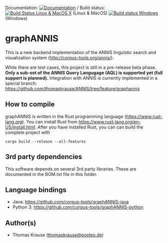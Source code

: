 Documentation: [![Documentation](https://docs.rs/graphannis/badge.svg)](https://docs.rs/graphannis/) / Build status: [![Build Status Linux & MacOS X](https://travis-ci.org/corpus-tools/graphANNIS.svg?branch=develop)](https://travis-ci.org/corpus-tools/graphANNIS) (Linux & MacOS)
[![Build status Windows](https://ci.appveyor.com/api/projects/status/27axqoanq6rj3xps/branch/develop?svg=true)](https://ci.appveyor.com/project/thomaskrause/graphannis/branch/develop) (Windows)

graphANNIS
==========

This is a new backend implementation of the ANNIS linguistic search and visualization system (http://corpus-tools.org/annis/). 

While there are test cases, this project is still in a pre-release beta phase. 
**Only a sub-set of the ANNIS Query Langugage (AQL) is supported yet (full support is planned).**
Integration with ANNIS is currently implemented in a special branch: https://github.com/thomaskrause/ANNIS/tree/feature/graphannis


How to compile
---------------

graphANNIS is written in the Rust programming language (https://www.rust-lang.org).
You can install Rust from https://www.rust-lang.org/en-US/install.html.
After you have installed Rust, you can can build the complete project with

```
cargo build --release --all-features
```

3rd party dependencies
----------------------

This software depends on several 3rd party libraries. These are documented in the BOM.txt file in this folder.

Language bindings
------------------

- Java: https://github.com/corpus-tools/graphANNIS-java
- Python 3: https://github.com/corpus-tools/graphANNIS-python

Author(s)
---------

* Thomas Krause (thomaskrause@posteo.de)
